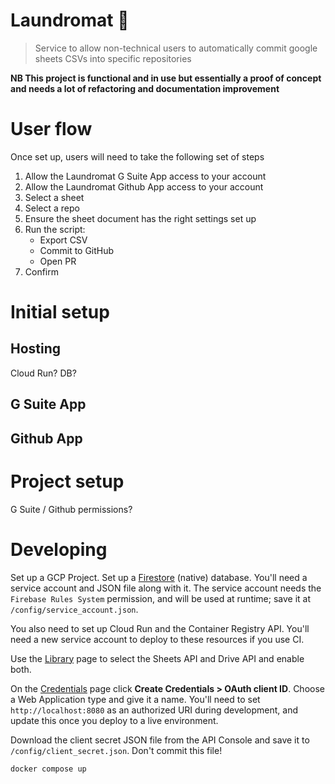 # Laundromat 🧺
> Service to allow non-technical users to automatically commit google sheets CSVs into specific repositories

**NB This project is functional and in use but essentially a proof of concept and needs a lot of refactoring and documentation improvement**

# User flow

Once set up, users will need to take the following set of steps

1. Allow the Laundromat G Suite App access to your account
2. Allow the Laundromat Github App access to your account
3. Select a sheet
4. Select a repo
5. Ensure the sheet document has the right settings set up
6. Run the script:
    * Export CSV
    * Commit to GitHub
    * Open PR
7. Confirm

# Initial setup

## Hosting

Cloud Run? DB?

## G Suite App

## Github App

# Project setup

G Suite / Github permissions?

# Developing

Set up a GCP Project. Set up a [Firestore](https://console.cloud.google.com/firestore/data) (native) database. You'll need a service account and JSON file along with it. The service account needs the `Firebase Rules System` permission, and will be used at runtime; save it at `/config/service_account.json`. 

You also need to set up Cloud Run and the Container Registry API. You'll need a new service account to deploy to these resources if you use CI.

Use the [Library](https://console.developers.google.com/apis/library) page to select the Sheets API and Drive API and enable both. 

On the [Credentials](https://console.developers.google.com/apis/credentials) page click **Create Credentials > OAuth client ID**. Choose a Web Application type and give it a name. You'll need to set `http://localhost:8080` as an authorized URI during development, and update this once you deploy to a live environment.

Download the client secret JSON file from the API Console and save it to `/config/client_secret.json`. Don't commit this file!

`docker compose up`

